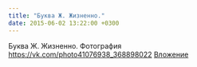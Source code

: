 ```yaml
---
title: "Буква Ж. Жизненно."
date: 2015-06-02 13:22:00 +0300
---
```


Буква Ж. Жизненно.
Фотография
<a class="vk-attach" href="https://vk.com/photo41076938_368898022">https://vk.com/photo41076938_368898022</a>
<a class="vk-attach" href="https://vk.com/photo41076938_368898022">Вложение</a>
